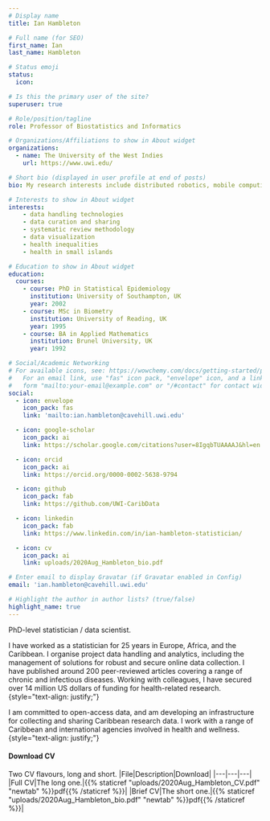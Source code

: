 ```yaml
---
# Display name
title: Ian Hambleton

# Full name (for SEO)
first_name: Ian
last_name: Hambleton

# Status emoji
status:
  icon:

# Is this the primary user of the site?
superuser: true

# Role/position/tagline
role: Professor of Biostatistics and Informatics

# Organizations/Affiliations to show in About widget
organizations:
  - name: The University of the West Indies
    url: https://www.uwi.edu/

# Short bio (displayed in user profile at end of posts)
bio: My research interests include distributed robotics, mobile computing and programmable matter.

# Interests to show in About widget
interests:
    - data handling technologies 
    - data curation and sharing
    - systematic review methodology
    - data visualization
    - health inequalities
    - health in small islands

# Education to show in About widget
education:
  courses:
    - course: PhD in Statistical Epidemiology
      institution: University of Southampton, UK
      year: 2002
    - course: MSc in Biometry
      institution: University of Reading, UK
      year: 1995
    - course: BA in Applied Mathematics
      institution: Brunel University, UK
      year: 1992

# Social/Academic Networking
# For available icons, see: https://wowchemy.com/docs/getting-started/page-builder/#icons
#   For an email link, use "fas" icon pack, "envelope" icon, and a link in the
#   form "mailto:your-email@example.com" or "/#contact" for contact widget.
social:
  - icon: envelope
    icon_pack: fas
    link: 'mailto:ian.hambleton@cavehill.uwi.edu'

  - icon: google-scholar 
    icon_pack: ai
    link: https://scholar.google.com/citations?user=8IgqbTUAAAAJ&hl=en

  - icon: orcid 
    icon_pack: ai
    link: https://orcid.org/0000-0002-5638-9794

  - icon: github
    icon_pack: fab
    link: https://github.com/UWI-CaribData

  - icon: linkedin
    icon_pack: fab
    link: https://www.linkedin.com/in/ian-hambleton-statistician/

  - icon: cv
    icon_pack: ai
    link: uploads/2020Aug_Hambleton_bio.pdf

# Enter email to display Gravatar (if Gravatar enabled in Config)
email: 'ian.hambleton@cavehill.uwi.edu'

# Highlight the author in author lists? (true/false)
highlight_name: true
---
```


PhD-level statistician / data scientist.

I have worked as a statistician for 25 years in Europe, Africa, and the Caribbean. I organise project data handling and analytics, including the management of solutions for robust and secure online data collection. I have published around 200 peer-reviewed articles covering a range of chronic and infectious diseases. Working with colleagues, I have secured over 14 million US dollars of funding for health-related research. 
{style="text-align: justify;"}

I am committed to open-access data, and am developing an infrastructure for collecting and sharing Caribbean research data. I work with a range of Caribbean and international agencies involved in health and wellness. 
{style="text-align: justify;"}

#### Download CV
Two CV flavours, long and short.
|File|Description|Download|
|---|---|---|
|Full CV|The long one.|{{% staticref "uploads/2020Aug_Hambleton_CV.pdf" "newtab" %}}pdf{{% /staticref %}}|
|Brief CV|The short one.|{{% staticref "uploads/2020Aug_Hambleton_bio.pdf" "newtab" %}}pdf{{% /staticref %}}|
